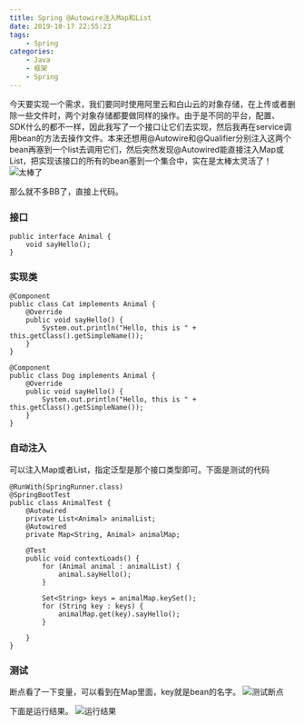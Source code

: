 ```yaml
---
title: Spring @Autowire注入Map和List
date: 2019-10-17 22:55:23
tags: 
    - Spring
categories:
    - Java
    - 框架
    - Spring
---
```

今天要实现一个需求，我们要同时使用阿里云和白山云的对象存储，在上传或者删除一些文件时，两个对象存储都要做同样的操作。由于是不同的平台，配置、SDK什么的都不一样，因此我写了一个接口让它们去实现，然后我再在service调用bean的方法去操作文件。本来还想用@Autowire和@Qualifier分别注入这两个bean再塞到一个list去调用它们，然后突然发现@Autowired能直接注入Map或List，把实现该接口的所有的bean塞到一个集合中，实在是太棒太灵活了！
![太棒了](https://img-blog.csdnimg.cn/20201114184730276.jpg)

那么就不多BB了，直接上代码。
### 接口

```
public interface Animal {
    void sayHello();
}
```

### 实现类

```
@Component
public class Cat implements Animal {
    @Override
    public void sayHello() {
        System.out.println("Hello, this is " + this.getClass().getSimpleName());
    }
}
```

```
@Component
public class Dog implements Animal {
    @Override
    public void sayHello() {
        System.out.println("Hello, this is " + this.getClass().getSimpleName());
    }
}
```

### 自动注入
可以注入Map或者List，指定泛型是那个接口类型即可。下面是测试的代码

```
@RunWith(SpringRunner.class)
@SpringBootTest
public class AnimalTest {
    @Autowired
    private List<Animal> animalList;
    @Autowired
    private Map<String, Animal> animalMap;

    @Test
    public void contextLoads() {
        for (Animal animal : animalList) {
            animal.sayHello();
        }

        Set<String> keys = animalMap.keySet();
        for (String key : keys) {
            animalMap.get(key).sayHello();
        }

    }
}
```

### 测试
断点看了一下变量，可以看到在Map里面，key就是bean的名字。
![测试断点](https://img-blog.csdnimg.cn/2020111418481998.jpg)

下面是运行结果。
![运行结果](https://img-blog.csdnimg.cn/2020111418481978.jpg)